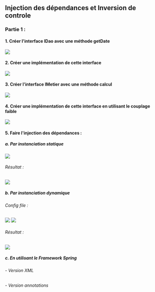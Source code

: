 <h2>Injection des dépendances et Inversion de controle</h2>

<h3>Partie 1 : </h3>
<h4>1. Créer l'interface IDao avec une méthode getDate</h4>
<img src="captures/IDao.png">
<h4>2. Créer une implémentation de cette interface</h4>
<img src="captures/DaoImpl.png">
<h4>3. Créer l'interface IMetier avec une méthode calcul</h4>
<img src="captures/IMetier.png">
<h4>4. Créer une implémentation de cette interface en utilisant le couplage faible</h4>
<img src="captures/MetierImpl.png">
<h4>5. Faire l'injection des dépendances :</h4>
    <h5>a. Par instanciation statique</h5>
        <img src="captures/instanciationstatique.png">
        <h6>Résultat :</h6>
        <img src="captures/instanciationstatiqueres.png">
    <h5>b. Par instanciation dynamique</h5>
        <h6>Config file :</h6>
        <img src="captures/configfile.png">
        <img src="captures/instanciationdynamique.png">
        <h6>Résultat :</h6>
        <img src="captures/instanciationdynamiqueres.png">
    <h5>c. En utilisant le Framework Spring</h5>
    <h6>- Version XML</h6>
    <h6>- Version annotations</h6>